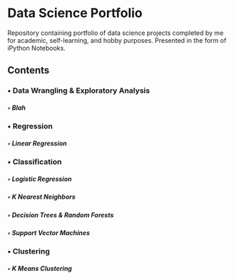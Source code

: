 # Data Science Portfolio

Repository containing portfolio of data science projects completed by me for academic, self-learning, and hobby purposes. Presented in the form of iPython Notebooks.

## Contents

### • Data Wrangling & Exploratory Analysis

   ##### ◦ Blah

   
### • Regression


   #####   ◦ Linear Regression

### • Classification


   #####   ◦ Logistic Regression
  
  
   #####   ◦ K Nearest Neighbors


   #####   ◦ Decision Trees & Random Forests


   #####   ◦ Support Vector Machines
   
   
### • Clustering
   
   
   #####   ◦ K Means Clustering
